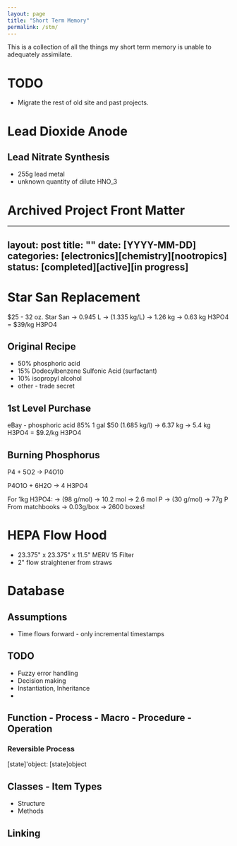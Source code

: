 ```yaml
---
layout: page
title: "Short Term Memory"
permalink: /stm/
---
```


This is a collection of all the things my short term memory is unable to adequately assimilate.

# TODO

* Migrate the rest of old site and past projects.

# Lead Dioxide Anode

## Lead Nitrate Synthesis

* 255g lead metal
* unknown quantity of dilute HNO_3

# Archived Project Front Matter

---
layout: post
title: ""
date: [YYYY-MM-DD]
categories: [electronics][chemistry][nootropics]
status: [completed][active][in progress]
---

# Star San Replacement
$25 - 32 oz. Star San
  -> 0.945 L -> (1.335 kg/L) -> 1.26 kg -> 0.63 kg H3PO4
 = $39/kg H3PO4

## Original Recipe
* 50% phosphoric acid
* 15% Dodecylbenzene Sulfonic Acid (surfactant)
* 10% isopropyl alcohol
* other - trade secret

## 1st Level Purchase
eBay - phosphoric acid 85% 1 gal $50
 (1.685 kg/l) -> 6.37 kg -> 5.4 kg H3PO4
 = $9.2/kg H3PO4

## Burning Phosphorus
P4 + 5O2 -> P4O10

P4O1O + 6H2O -> 4 H3PO4

For 1kg H3PO4:
-> (98 g/mol) -> 10.2 mol -> 2.6 mol P -> (30 g/mol) -> 77g P
From matchbooks -> 0.03g/box -> 2600 boxes!

# HEPA Flow Hood

* 23.375" x 23.375" x 11.5" MERV 15 Filter
* 2" flow straightener from straws

# Database

## Assumptions

* Time flows forward - only incremental timestamps

## TODO
* Fuzzy error handling
* Decision making
* Instantiation, Inheritance
*

## Function - Process - Macro - Procedure - Operation

### Reversible Process
[state]'object: [state]object


## Classes - Item Types
* Structure
* Methods


## Linking

